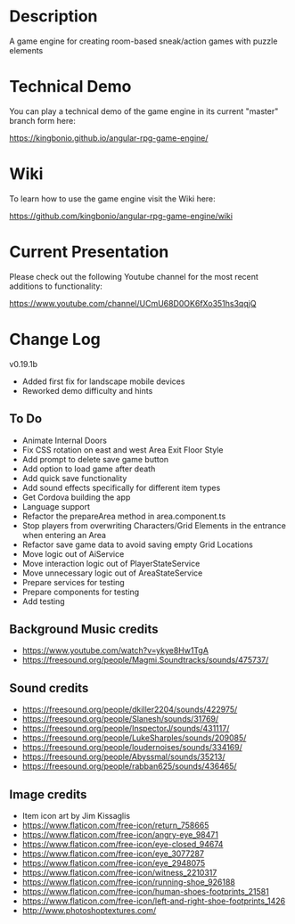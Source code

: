 # Description

A game engine for creating room-based sneak/action games with puzzle elements

# Technical Demo

You can play a technical demo of the game engine in its current "master" branch form here:

https://kingbonio.github.io/angular-rpg-game-engine/


# Wiki

To learn how to use the game engine visit the Wiki here:

https://github.com/kingbonio/angular-rpg-game-engine/wiki


# Current Presentation

Please check out the following Youtube channel for the most recent additions to functionality:

https://www.youtube.com/channel/UCmU68D0OK6fXo351hs3qqjQ


# Change Log

v0.19.1b

* Added first fix for landscape mobile devices
* Reworked demo difficulty and hints


## To Do

* Animate Internal Doors
* Fix CSS rotation on east and west Area Exit Floor Style
* Add prompt to delete save game button
* Add option to load game after death
* Add quick save functionality
* Add sound effects specifically for different item types
* Get Cordova building the app
* Language support
* Refactor the prepareArea method in area.component.ts
* Stop players from overwriting Characters/Grid Elements in the entrance when entering an Area
* Refactor save game data to avoid saving empty Grid Locations
* Move logic out of AiService
* Move interaction logic out of PlayerStateService
* Move unnecessary logic out of AreaStateService
* Prepare services for testing
* Prepare components for testing
* Add testing


## Background Music credits

* https://www.youtube.com/watch?v=ykye8Hw1TgA
* https://freesound.org/people/Magmi.Soundtracks/sounds/475737/


## Sound credits

* https://freesound.org/people/dkiller2204/sounds/422975/
* https://freesound.org/people/Slanesh/sounds/31769/
* https://freesound.org/people/InspectorJ/sounds/431117/
* https://freesound.org/people/LukeSharples/sounds/209085/
* https://freesound.org/people/loudernoises/sounds/334169/
* https://freesound.org/people/Abyssmal/sounds/35213/
* https://freesound.org/people/rabban625/sounds/436465/


## Image credits

* Item icon art by Jim Kissaglis
* https://www.flaticon.com/free-icon/return_758665
* https://www.flaticon.com/free-icon/angry-eye_98471
* https://www.flaticon.com/free-icon/eye-closed_94674
* https://www.flaticon.com/free-icon/eye_3077287
* https://www.flaticon.com/free-icon/eye_2948075
* https://www.flaticon.com/free-icon/witness_2210317
* https://www.flaticon.com/free-icon/running-shoe_926188
* https://www.flaticon.com/free-icon/human-shoes-footprints_21581
* https://www.flaticon.com/free-icon/left-and-right-shoe-footprints_1426
* http://www.photoshoptextures.com/
